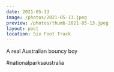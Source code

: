 ```yaml
---
date: 2021-05-13
image: /photos/2021-05-13.jpeg
preview: /photos/thumb-2021-05-13.jpeg
layout: post
location: Six Foot Track
---
```


A real Australian bouncy boy

#nationalparksaustralia
